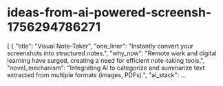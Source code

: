 # ideas-from-ai-powered-screensh-1756294786271
[ { "title": "Visual Note-Taker", "one_liner": "Instantly convert your screenshots into structured notes.", "why_now": "Remote work and digital learning have surged, creating a need for efficient note-taking tools.", "novel_mechanism": "Integrating AI to categorize and summarize text extracted from multiple formats (images, PDFs).", "ai_stack": ...

